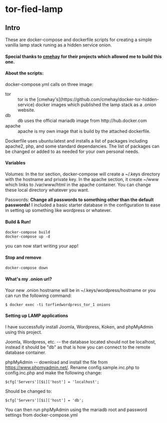 # tor-fied-lamp
## Intro

These are docker-compose and dockerfile scripts for creating a simple vanilla lamp stack runing as a hidden service onion.

#### Special thanks to [cmehay](https://github.com/cmehay/docker-tor-hidden-service) for their projects which allowed me to build this one.

#### About the scripts:

docker-compose.yml calls on three image:

<dl>
  <dt>tor</dt>
  <dd>tor is the [cmehay's](https://github.com/cmehay/docker-tor-hidden-service) docker images which published the lamp stack as a .onion website.</dd>

  <dt>db</dt>
  <dd>db uses the official mariadb image from http://hub.docker.com</dd>

  <dt>apache</dt>
  <dd>apache is my own image that is build by the attached dockerfile.</dd>
</dl>

Dockerfile uses ubuntu:latest and installs a list of packages including apache2, php, and some standard dependancies. The list of packages can be changed or added to as needed for your own personal needs.

#### Variables

Volumes: In the tor section, docker-compose will create a ~/.keys directory with the hostname and private key.  In the apache section, it create ~/www which links to /var/www/html in the apache container. You can change these local directory whatever you want.

Passwords: **Change all passwords to something other than the default passwords!** I included a basic starter database in the configuration to ease in setting up something like wordpress or whatever.

#### Build & Run!

```
docker-compose build
docker-compose up -d
```
you can now start writing your app!

#### Stop and remove

```
docker-compose down
```

#### What's my .onion url?

Your new .onion hostname will be in ~/.keys/wordpress/hostname or you can run the following command:

```
$ docker exec -ti torfiedwordpress_tor_1 onions
```

#### Setting up LAMP applications

I have successfully install Joomla, Wordpress, Koken, and phpMyAdmin using this project.

Joomla, Wordpress, etc. -- the database located should not be localhost, instead it should be "db" as that is how you can connect to the remote database container.

phpMyAdmin -- download and install the file from https://www.phpmyadmin.net/. Rename config.sample.inc.php to config.inc.php and make the following change:

```
$cfg['Servers'][$i]['host'] = 'localhost';
```

Should be changed to:

```
$cfg['Servers'][$i]['host'] = 'db';
```

You can then run phpMyAdmin using the mariadb root and password settings from docker-compose.yml
